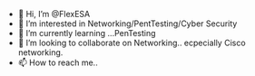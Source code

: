 - 👋 Hi, I’m @FlexESA
- 👀 I’m interested in Networking/PentTesting/Cyber Security
- 🌱 I’m currently learning ...PenTesting
- 💞️ I’m looking to collaborate on Networking.. ecpecially Cisco networking. 
- 📫 How to reach me..

<!---
FlexESA/FlexESA is a ✨ special ✨ repository because its `README.md` (this file) appears on your GitHub profile.
You can click the Preview link to take a look at your changes.
--->
